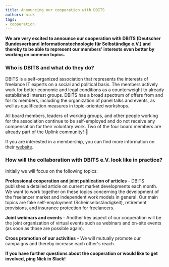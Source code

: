 ```yaml
---
title: Announcing our cooperation with DBITS
authors: nick
tags:
- cooperation
---
```


**We are very excited to announce our cooperation with DBITS (Deutscher Bundesverband Informationstechnologie für Selbständige e.V.) and thereby to be able to represent our members' interests even better by working on common topics.**

<!--truncate-->

### Who is DBITS and what do they do?

DBITS is a self-organized association that represents the interests of freelance IT experts on a social and political basis. The members actively work for better economic and legal conditions as a counterweight to already established interest groups. DBITS has a broad spectrum of offers from and for its members, including the organization of panel talks and events, as well as qualification measures in topic-oriented workshops.

All board members, leaders of working groups, and other people working for the association continue to be self-employed and do not receive any compensation for their voluntary work. Two of the four board members are already part of the Uplink community! 🙌

If you are interested in a membership, you can find more information on their [website](https://www.dbits.it/).

### How will the collaboration with DBITS e.V. look like in practice?

Initially we will focus on the following topics:

**Professional cooperation and joint publication of articles** - DBITS publishes a detailed article on current market developments each month. We want to work together on these topics concerning the development of the freelancer market and independent work models in general. Our main topics are fake self-employment (Scheinselbständigkeit), retirement provisions, and insurance protection for freelancers.

**Joint webinars and events** - Another key aspect of our cooperation will be the joint organization of virtual events such as webinars and on-site events (as soon as those are possible again).

**Cross promotion of our activities** - We will mutually promote our campaigns and thereby increase each other's reach.

**If you have further questions about the cooperation or would like to get involved, ping Nick in Slack!**
